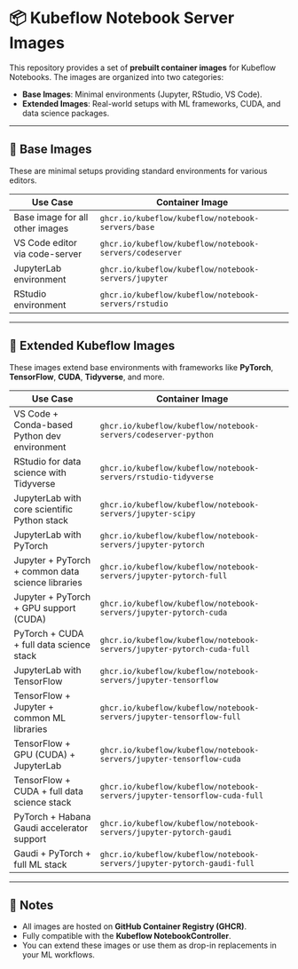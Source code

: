 # 📦 Kubeflow Notebook Server Images

This repository provides a set of **prebuilt container images** for Kubeflow Notebooks. The images are organized into two categories:

- **Base Images**: Minimal environments (Jupyter, RStudio, VS Code).
- **Extended Images**: Real-world setups with ML frameworks, CUDA, and data science packages.

---

## 🧱 Base Images

These are minimal setups providing standard environments for various editors.

| Use Case                   | Container Image |
|----------------------------|------------------|
| Base image for all other images | `ghcr.io/kubeflow/kubeflow/notebook-servers/base` |
| VS Code editor via code-server | `ghcr.io/kubeflow/kubeflow/notebook-servers/codeserver` |
| JupyterLab environment         | `ghcr.io/kubeflow/kubeflow/notebook-servers/jupyter` |
| RStudio environment            | `ghcr.io/kubeflow/kubeflow/notebook-servers/rstudio` |

---

## 🚀 Extended Kubeflow Images

These images extend base environments with frameworks like **PyTorch**, **TensorFlow**, **CUDA**, **Tidyverse**, and more.

| Use Case                                           | Container Image |
|----------------------------------------------------|------------------|
| VS Code + Conda-based Python dev environment       | `ghcr.io/kubeflow/kubeflow/notebook-servers/codeserver-python` |
| RStudio for data science with Tidyverse            | `ghcr.io/kubeflow/kubeflow/notebook-servers/rstudio-tidyverse` |
| JupyterLab with core scientific Python stack       | `ghcr.io/kubeflow/kubeflow/notebook-servers/jupyter-scipy` |
| JupyterLab with PyTorch                            | `ghcr.io/kubeflow/kubeflow/notebook-servers/jupyter-pytorch` |
| Jupyter + PyTorch + common data science libraries  | `ghcr.io/kubeflow/kubeflow/notebook-servers/jupyter-pytorch-full` |
| Jupyter + PyTorch + GPU support (CUDA)             | `ghcr.io/kubeflow/kubeflow/notebook-servers/jupyter-pytorch-cuda` |
| PyTorch + CUDA + full data science stack           | `ghcr.io/kubeflow/kubeflow/notebook-servers/jupyter-pytorch-cuda-full` |
| JupyterLab with TensorFlow                         | `ghcr.io/kubeflow/kubeflow/notebook-servers/jupyter-tensorflow` |
| TensorFlow + Jupyter + common ML libraries         | `ghcr.io/kubeflow/kubeflow/notebook-servers/jupyter-tensorflow-full` |
| TensorFlow + GPU (CUDA) + JupyterLab               | `ghcr.io/kubeflow/kubeflow/notebook-servers/jupyter-tensorflow-cuda` |
| TensorFlow + CUDA + full data science stack        | `ghcr.io/kubeflow/kubeflow/notebook-servers/jupyter-tensorflow-cuda-full` |
| PyTorch + Habana Gaudi accelerator support         | `ghcr.io/kubeflow/kubeflow/notebook-servers/jupyter-pytorch-gaudi` |
| Gaudi + PyTorch + full ML stack                    | `ghcr.io/kubeflow/kubeflow/notebook-servers/jupyter-pytorch-gaudi-full` |

---

## 📘 Notes

- All images are hosted on **GitHub Container Registry (GHCR)**.
- Fully compatible with the **Kubeflow NotebookController**.
- You can extend these images or use them as drop-in replacements in your ML workflows.


